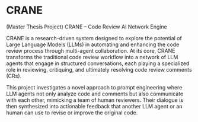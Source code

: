 # CRANE
(Master Thesis Project) CRANE – Code Review AI Network Engine

CRANE is a research-driven system designed to explore the potential of Large Language Models (LLMs) in automating and enhancing the code review process through multi-agent collaboration. At its core, CRANE transforms the traditional code review workflow into a network of LLM agents that engage in structured conversations, each playing a specialized role in reviewing, critiquing, and ultimately resolving code review comments (CRs).

This project investigates a novel approach to prompt engineering where LLM agents not only analyze code and comments but also communicate with each other, mimicking a team of human reviewers. Their dialogue is then synthesized into actionable feedback that another LLM agent or an human can use to revise or improve the original code.
